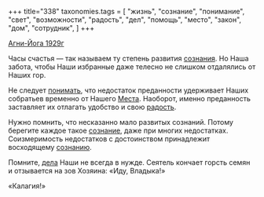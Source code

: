 +++
title="338"
taxonomies.tags = [
 "жизнь",
 "сознание",
 "понимание",
 "свет",
 "возможности",
 "радость",
 "дел",
 "помощь",
 "место",
 "закон",
 "дом",
 "сотрудник",
]
+++

[Агни-Йога 1929г](/agni/1929)

Часы счастья — так называем ту степень развития [сознания](/tags/сотрудник). Но Наша забота, чтобы Наши избранные даже телесно не слишком отдалялись от Наших гор.   

Не следует [понимать](/tags/понимание), что недостаток преданности удерживает Наших собратьев временно от Нашего [Места](/tags/место). Наоборот, именно преданность заставляет их отлагать удобство и свою [радость](/tags/радость).   

Нужно помнить, что несказанно мало развитых сознаний. Потому берегите каждое такое [сознание](/tags/сознание), даже при многих недостатках. Соизмеримость недостатков с достоинством принадлежит восходящему [сознанию](/tags/сознание).   

Помните, [дела](/tags/дел) Наши не всегда в нужде. Сеятель кончает горсть семян и отзывается на зов Хозяина: «Иду, Владыка!»   

«Калагия!»